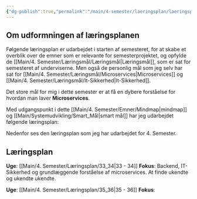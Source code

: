```yaml
---
{"dg-publish":true,"permalink":"/main/4-semester/laeringsplan/laeringsplan/","title":"Læringsplan U. 33 - 34","tags":["læringsmål","systemudvikling","projektarbejde","programmering"],"created":"2024-08-20T11:35:58.680+02:00"}
---
```



## Om udformningen af læringsplanen

Følgende læringsplan er udarbejdet i  starten af semesteret, for at skabe et
overblik over de emner som er relevante for semesterprojektet, og opfylde de
[[Main/4. Semester/Læringsmål/Læringsmål\|Læringsmål]], som er sat for semesteret af underviserne.
Men også de personlig mål som jeg selv har sat for [[Main/4. Semester/Læringsmål/Microservices\|Microservices]] og
[[Main/4. Semester/Læringsmål/It-Sikkerhed\|It-Sikkerhed]].

Det store mål for mig i dette semester er at få en dybere forståelse for
hvordan man laver **Microservices**.

Med udgangspunkt i dette [[Main/4. Semester/Emner/Mindmap\|mindmap]] og [[Main/Systemudvikling/Smart_Mål\|smart mål]] har jeg udarbejdet
følgende læringsplan:

Nedenfor ses den læringsplan som jeg har udarbejdet for 4. Semester.

## Læringsplan

**Uge**: [[Main/4. Semester/Læringsplan/33_34\|33 - 34]]
**Fokus**: Backend, IT-Sikkerhed og grundlæggende forståelse af microservices.
At finde ukendte og ukendte ukendte.

**Uge**: [[Main/4. Semester/Læringsplan/35_36\|35 - 36]]
**Fokus**:
